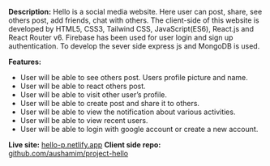 **Description:** Hello is a social media website. Here user can post, share, see others post, add friends, chat with others. The client-side of this website is developed by HTML5, CSS3, Tailwind CSS, JavaScript(ES6), React.js and React Router v6. Firebase has been used for user login and sign up authentication. To develop the sever side express js and MongoDB is used.

**Features:**

- User will be able to see others post. Users profile picture and name.
- User will be able to react others post.
- User will be able to visit other user’s profile.
- User will be able to create post and share it to others.
- User will be able to view the notification about various activities.
- User will be able to view recent users.
- User will be able to login with google account or create a new account.

**Live site:** [hello-p.netlify.app](https://hello-p.netlify.app/)
**Client side repo:** [github.com/aushamim/project-hello](https://github.com/aushamim/project-hello)
